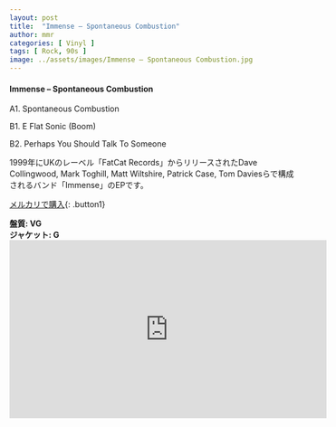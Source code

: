 ```yaml
---
layout: post
title:  "Immense – Spontaneous Combustion"
author: mmr
categories: [ Vinyl ]
tags: [ Rock, 90s ]
image: ../assets/images/Immense – Spontaneous Combustion.jpg
---
```


#### Immense – Spontaneous Combustion

A1. Spontaneous Combustion

B1. E Flat Sonic (Boom)

B2. Perhaps You Should Talk To Someone

1999年にUKのレーベル「FatCat Records」からリリースされたDave Collingwood, Mark Toghill, Matt Wiltshire, Patrick Case, Tom Daviesらで構成されるバンド「Immense」のEPです。

[メルカリで購入](https://jp.mercari.com/item/m96454290820?afid=6142608987){: .button1}

<div class="mt-4 mb-4 d-flex align-items-center">
<strong class="mr-1">盤質: VG</strong>
</div>
<div class="mt-4 mb-4 d-flex align-items-center">
<strong class="mr-1">ジャケット: G</strong>
</div>

<iframe width="560" height="315" src="https://www.youtube.com/embed/9UOozm_Nih4?si=0zQYHcNPTO6huEfb" title="YouTube video player" frameborder="0" allow="accelerometer; autoplay; clipboard-write; encrypted-media; gyroscope; picture-in-picture; web-share" referrerpolicy="strict-origin-when-cross-origin" allowfullscreen></iframe>